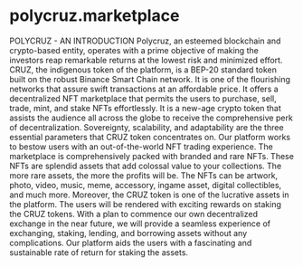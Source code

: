 # polycruz.marketplace
POLYCRUZ - AN INTRODUCTION
Polycruz, an esteemed blockchain and crypto-based entity, operates
with a prime objective of making the investors reap remarkable
returns at the lowest risk and minimized effort. CRUZ, the indigenous
token of the platform, is a BEP-20 standard token built on the robust
Binance Smart Chain network. It is one of the flourishing networks
that assure swift transactions at an affordable price. It offers a
decentralized NFT marketplace that permits the users to purchase,
sell, trade, mint, and stake NFTs effortlessly.
It is a new-age crypto token that assists the audience all across
the globe to receive the comprehensive perk of decentralization.
Sovereignty, scalability, and adaptability are the three essential
parameters that CRUZ token concentrates on. Our platform works
to bestow users with an out-of-the-world NFT trading experience.
The marketplace is comprehensively packed with branded and
rare NFTs. These NFTs are splendid assets that add colossal value to
your collections. The more rare assets, the more the profits will be.
The NFTs can be artwork, photo, video, music, meme, accessory, ingame asset, digital collectibles, and much more.
Moreover, the CRUZ token is one of the lucrative assets in the
platform. The users will be rendered with exciting rewards on staking
the CRUZ tokens. With a plan to commence our own decentralized
exchange in the near future, we will provide a seamless experience
of exchanging, staking, lending, and borrowing assets without any
complications. Our platform aids the users with a fascinating and
sustainable rate of return for staking the assets. 

